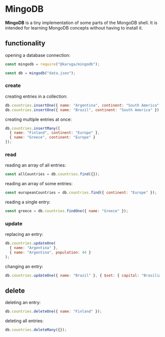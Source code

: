 # MingoDB

**MingoDB** is a tiny implementation of some parts of the MongoDB shell. It is intended for learning MongoDB concepts without having to install it.

## functionality

opening a database connection:

```js
const mingodb = require("@karuga/mingodb");

const db = mingodb("data.json");
```

### create

creating entries in a collection:

```js
db.countries.insertOne({ name: "Argentina", continent: "South America" });
db.countries.insertOne({ name: "Brazil", continent: "South America" });
```

creating multiple entries at once:

```js
db.countries.insertMany([
  { name: "Finland", continent: "Europe" },
  { name: "Greece", continent: "Europe" }
]);
```

### read

reading an array of all entries:

```js
const allCountries = db.countries.find({});
```

reading an array of some entries:

```js
const europeanCountries = db.countries.find({ continent: "Europe" });
```

reading a single entry:

```js
const greece = db.countries.findOne({ name: "Greece" });
```

### update

replacing an entry:

```js
db.countries.updateOne(
  { name: "Argentina" },
  { name: "Argentina", population: 44 }
);
```

changing an entry:

```js
db.countries.updateOne({ name: "Brazil" }, { $set: { capital: "Brasilia" } });
```

## delete

deleting an entry:

```js
db.countries.deleteOne({ name: "Finland" });
```

deleting all entries:

```js
db.countries.deleteMany({});
```
